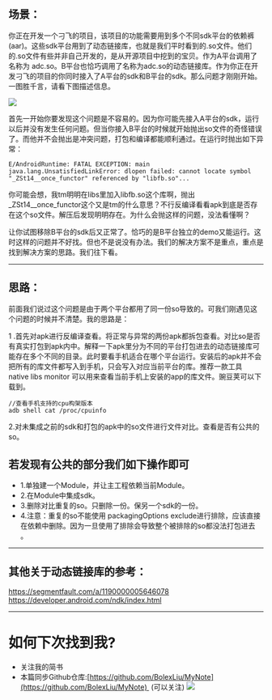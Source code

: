 ## 场景：
你正在开发一个刁飞的项目，该项目的功能需要用到多个不同sdk平台的依赖裤(aar)。这些sdk平台用到了动态链接库，也就是我们平时看到的.so文件。他们的.so文件有些并非自己开发的，是从开源项目中挖到的宝贝。作为A平台调用了名称为 adc.so。B平台也恰巧调用了名称为adc.so的动态链接库。作为你正在开发刁飞的项目的你同时接入了A平台的sdk和B平台的sdk。那么问题才刚刚开始。一图胜千言，请看下图描述信息。


![](http://upload-images.jianshu.io/upload_images/1110736-829f3bb45495cdcb.png?imageMogr2/auto-orient/strip%7CimageView2/2/w/1240)


首先一开始你要发现这个问题是不容易的。因为你可能先接入A平台的sdk，运行以后并没有发生任何问题。但当你接入B平台的时候就开始抛出so文件的奇怪错误了。而他并不会抛出是冲突问题，打包和编译都能顺利通过。在运行时抛出如下异常：
```
E/AndroidRuntime: FATAL EXCEPTION: main  java.lang.UnsatisfiedLinkError: dlopen failed: cannot locate symbol "_ZSt14__once_functor" referenced by "libfb.so"...
 ```
你可能会想，我tm明明在libs里加入libfb.so这个库啊，抛出_ZSt14__once_functor这个又是tm的什么意思？不行反编译看看apk到底是否存在这个so文件。解压后发现明明存在。为什么会抛这样的问题，没法看懂啊？

让你试图移除B平台的sdk后又正常了。恰巧的是B平台独立的demo又能运行。这时这样的问题并不好找。但也不是说没有办法。我们的解决方案不是重点，重点是找到解决方案的思路。我们往下看。

----

## 思路：
前面我们说过这个问题是由于两个平台都用了同一份so导致的。可我们刚遇见这个问题的时候并不清楚。我的思路是：

1 .首先对apk进行反编译查看。将正常与异常的两份apk都拆包查看。对比so是否有真实打包到apk内中。解释一下apk里分为不同的平台打包进去的动态链接库可能存在多个不同的目录。此时要看手机适合在哪个平台运行。安装后的apk并不会把所有的库文件都写入到手机，只会写入对应当前平台的库。推荐一款工具 native libs monitor 可以用来查看当前手机上安装的app的库文件。豌豆荚可以下载到。


```
//查看手机支持的cpu构架版本
adb shell cat /proc/cpuinfo
```
2.对未集成之前的sdk和打包的apk中的so文件进行文件对比。查看是否有公共的so。


## 若发现有公共的部分我们如下操作即可
- 1.单独建一个Module，并让主工程依赖当前Module。
- 2.在Module中集成sdk。
- 3.删除对比重复的so。只删除一份。保另一个sdk的一份。
- 4.注意：重复的so不能使用 packagingOptions exclude进行排除，应该直接在依赖中删除。因为一旦使用了排除会导致整个被排除的so都没法打包进去 。

---

## 其他关于动态链接库的参考：
https://segmentfault.com/a/1190000005646078
https://developer.android.com/ndk/index.html

---
# 如何下次找到我?
- 关注我的简书
- 本篇同步Github仓库:[https://github.com/BolexLiu/MyNote](https://github.com/BolexLiu/MyNote)  (可以关注)
![](http://upload-images.jianshu.io/upload_images/1110736-f0a700624e0723ae.png?imageMogr2/auto-orient/strip%7CimageView2/2/w/1240)